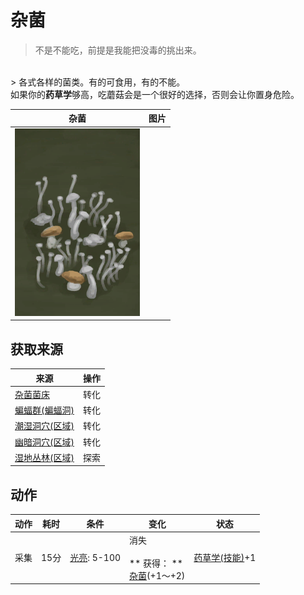 # 杂菌  
> 不是不能吃，前提是我能把没毒的挑出来。  
<br>  
> 各式各样的菌类。有的可食用，有的不能。<br>如果你的<b>药草学</b>够高，吃蘑菇会是一个很好的选择，否则会让你置身危险。<br>  
  
  杂菌  |   图片   
 ----  |  ----:   
   |  <img decoding="async" src="Sprite/AssortedMushroomsPlant.png" href="a.md" style="max-width:300px;max-height:300px;">   
  
## 获取来源  
来源  |  操作  
----  |  ----  
[杂菌菌床](MushroomBedAssorted.md)  |  转化  
[蝙蝠群(蝙蝠洞)](BatColony.md)  |  转化  
[潮湿洞穴(区域)](DampChamber.md)  |  转化  
[幽暗洞穴(区域)](DarkCave.md)  |  转化  
[湿地丛林(区域)](Wetlands.md)  |  探索  
## 动作  
动作  |  耗时  |  条件  |  变化  |  状态  
----  |  ----  |  ----  |  ----  |  ----  
采集<br>  |  15分  |  [光亮](Light.md): 5-100  |  消失<br><br>** 获得： **<br>  [杂菌](AssortedMushrooms.md)(+1～+2)<br>  |  [药草学(技能)](Skill_Herbology.md)+1  
